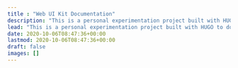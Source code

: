 ```yaml
---
title : "Web UI Kit Documentation"
description: "This is a personal experimentation project built with HUGO to document SmartBear Web UI Kit."
lead: "This is a personal experimentation project built with HUGO to document SmartBear Web UI Kit."
date: 2020-10-06T08:47:36+00:00
lastmod: 2020-10-06T08:47:36+00:00
draft: false
images: []
---
```

